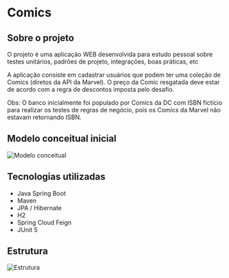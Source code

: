 # Comics

## Sobre o projeto

O projeto é uma aplicação WEB desenvolvida para estudo pessoal sobre testes unitários, padrões de projeto, integrações, boas práticas, etc

A aplicação consiste em cadastrar usuários que podem ter uma coleção de Comics (diretos da API da Marvel). O preço da Comic resgatada deve estar de acordo com a regra de descontos imposta pelo desafio.

Obs: O banco inicialmente foi populado por Comics da DC com ISBN fictício para realizar os testes de regras de negócio, pois os Comics da Marvel não estavam retornando ISBN.

## Modelo conceitual inicial

![Modelo conceitual](https://i.imgur.com/ptcP7II.png)

## Tecnologias utilizadas

- Java Spring Boot
- Maven
- JPA / Hibernate
- H2
- Spring Cloud Feign
- JUnit 5

## Estrutura

![Estrutura](https://i.imgur.com/7jrwSnW.png)
